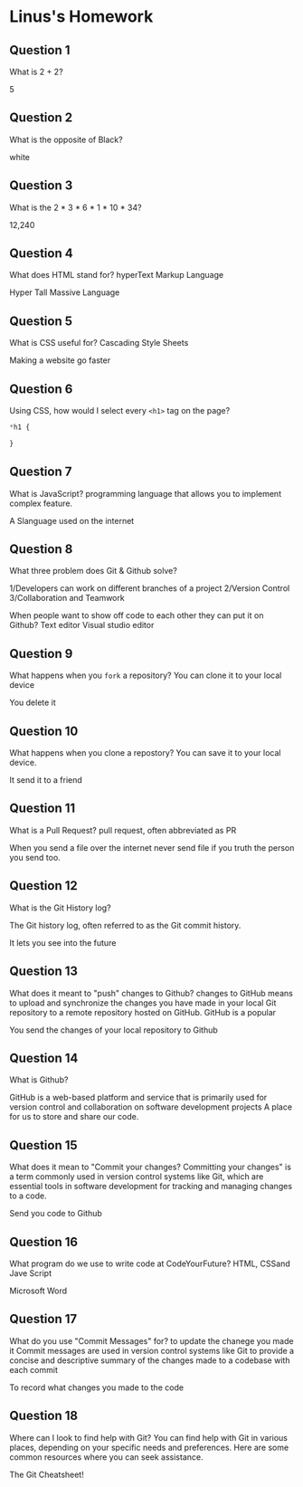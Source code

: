 # Linus's Homework

## Question 1

What is 2 + 2?

5

## Question 2

What is the opposite of Black?

white

## Question 3

What is the  2 * 3 * 6 * 1 * 10 * 34?

12,240

## Question 4 

What does HTML stand for?
hyperText Markup Language

Hyper Tall Massive Language

## Question 5

What is CSS useful for?
Cascading Style Sheets

Making a website go faster

## Question 6

Using CSS, how would I select every `<h1>` tag on the page?

```css
*h1 {

}
```

## Question 7

What is JavaScript?
programming language that allows you to implement complex feature.

A Slanguage used on the internet

## Question 8

What three problem does Git & Github solve?

1/Developers can work on different branches of a project 
2/Version Control
3/Collaboration and Teamwork

When people want to show off code to each other they can put it on Github?
Text editor 
Visual studio editor

## Question 9

What happens when you `fork` a repository?
You can clone it to your local device 


You delete it

## Question 10 

What happens when you clone a repostory?
You can save it to your local device. 

It send it to a friend

## Question 11

What is a Pull Request?
pull request, often abbreviated as PR


When you send a file over the internet
never send file if  you truth the person you send too.

## Question 12

What is the Git History log?

The Git history log, often referred to as the Git commit history.

It lets you see into the future

## Question 13

What does it meant to "push" changes to Github?
changes to GitHub means to upload and synchronize the changes you have made in your local Git repository to a remote repository hosted on GitHub. GitHub is a popular 

You send the changes of your local repository to Github 

## Question 14

What is Github?

 GitHub is a web-based platform and service that is primarily used for version control and collaboration on software development projects
A place for us to store and share our code.

## Question 15

What does it mean to "Commit your changes?
Committing your changes" is a term commonly used in version control systems like Git, which are essential tools in software development for tracking and managing changes to a code.

Send you code to Github

## Question 16

What program do we use to write code at CodeYourFuture?
HTML, CSSand Jave Script

Microsoft Word

## Question 17

What do you use "Commit Messages" for?
to update the chanege  you made it 
Commit messages are used in version control systems like Git to provide a concise and descriptive summary of the changes made to a codebase with each commit

To record what changes you made to the code

## Question 18

Where can I look to find help with Git?
You can find help with Git in various places, depending on your specific needs and preferences. Here are some common resources where you can seek assistance.

The Git Cheatsheet!
